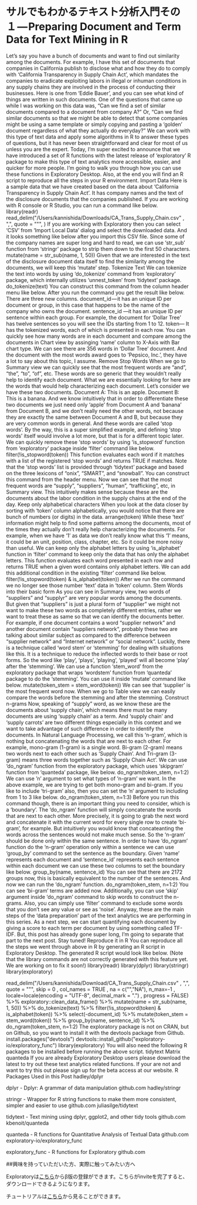 
# サルでもわかるテキスト分析入門その１ — Preparing Document and Term Data for Text Mining in R


Let’s say you have a bunch of documents and want to find out similarity among the documents.
For example, I have this set of documents that companies in California publish to disclose what and how they do to comply with ‘California Transparency in Supply Chain Act’, which mandates the companies to eradicate exploiting labors in illegal or inhuman conditions in any supply chains they are involved in the process of conducting their businesses. Here is one from ‘Eddie Bauer’, and you can see what kind of things are written in such documents.
One of the questions that came up while I was working on this data was, “Can we find a set of similar documents compared to a document from company A?” Or, “Can we find similar documents so that we might be able to detect that some companies might be using a same template or simply copying and pasting a ‘golden’ document regardless of what they actually do everyday?”
We can work with this type of text data and apply some algorithms in R to answer these types of questions, but it has never been straightforward and clear for most of us unless you are the expert.
Today, I’m super excited to announce that we have introduced a set of R functions with the latest release of ‘exploratory’ R package to make this type of text analytics more accessible, easier, and quicker for more people.
I’m going to walk you through how you can use these functions in Exploratory Desktop. Also, at the end you will find an R script to reproduce all the steps in your R environment.
Import Data
Here is a sample data that we have created based on the data about ‘California Transparency in Supply Chain Act’. It has company names and the text of the disclosure documents that the companies published.
If you are working with R console or R Studio, you can run a command like below.
library(readr)
read_delim("/Users/kannishida/Downloads/CA_Trans_Supply_Chain.csv" , ",", quote = "\"", )
If you are working with Exploratory then you can select ‘CSV’ from ‘Import Local Data’ dialog and select the downloaded data.
And it looks something like below after you import this CSV file.
Since some of the company names are super long and hard to read, we can use ‘str_sub’ function from ‘stringr’ package to strip them down to the first 50 characters.
mutate(name = str_sub(name, 1, 50))
Given that we are interested in the text of the disclosure document data itself to find the similarity among the documents, we will keep this ‘mutate’ step.
Tokenize Text
We can tokenize the text into words by using ‘do_tokenize’ command from ‘exploratory’ package, which internally utilizes ‘unnest_token’ from ‘tidytext’ package.
do_tokenize(text)
You can construct this command from the column header menu like below.
After you run the command you get the result like below.
There are three new columns.
document_id — it has an unique ID per document or group, in this case that happens to be the name of the company who owns the document.
sentence_id —it has an unique ID per sentence within each group. For example, the document for ‘Dollar Tree’ has twelve sentences so you will see the IDs starting from 1 to 12.
token— It has the tokenized words, each of which is presented in each row.
You can quickly see how many words are in each document and compare among the documents in Chart view by assinging ‘name’ column to X-Axis with Bar chart type.
We can see there are 356 words in ‘Dollar Tree’ document. And the document with the most words award goes to ‘Pepsico, Inc.’, they have a lot to say about this topic, I assume.
Remove Stop Words
When we go to Summary view we can quickly see that the most frequent words are “and”, “the”, “to”, “of”, etc.
These words are so generic that they wouldn’t really help to identify each document. What we are essentially looking for here are the words that would help characterizing each document.
Let’s consider we have these two documents.
Document A:
This is an apple.
Document B:
This is a banana.
And we know intuitively that in order to differentiate these two documents we just need only ‘apple’ from Document A and ‘banana’ from Document B, and we don’t really need the other words, not because they are exactly the same between Document A and B, but because they are very common words in general. And these words are called ‘stop words’.
By the way, this is a super simplified example, and defining ‘stop words’ itself would involve a lot more, but that is for a different topic later.
We can quickly remove these ‘stop words’ by using ‘is_stopword’ function from ‘exploratory’ package inside ‘filter’ command like below.
filter(!is_stopword(token))
This function evaluates each word if it matches with a list of the registered ‘stop words’ and returns TRUE if matches. Note that the ‘stop words’ list is provided through ‘tidytext’ package and based on the three lexicons of “onix”, “SMART”, and “snowball”.
You can construct this command from the header menu.
Now we can see that the most frequent words are “supply”, “suppliers”, “human”, “trafficking”, etc, in Summary view. This intuitively makes sense because these are the documents about the labor condition in the supply chains at the end of the day.
Keep only alphabetical characters
When you look at the data closer by sorting with ‘token’ column alphabetically, you would notice that there are bunch of numbers (or digits) in the data.
arrange(token)
While these ‘text’ information might help to find some patterns among the documents, most of the times they actually don’t really help characterizing the documents. For example, when we have ‘1’ as data we don’t really know what this ‘1’ means, it could be an unit, position, class, chapter, etc. So it could be more noisy than useful.
We can keep only the alphabet letters by using ‘is_alphabet’ function in ‘filter’ command to keep only the data that has only the alphabet letters. This function evaluates each word presented in each row and returns TRUE when a given word contains only alphabet letters. We can add this additional condition in the existing ‘filter’ command like below.
filter(!is_stopword(token) & is_alphabet(token))
After we run the command we no longer see those number ‘text’ data in ‘token’ column.
Stem Words into their basic form
As you can see in Summary view, two words of “suppliers” and “supplyr” are very popular words among the documents.
But given that “suppliers” is just a plural form of “supplier” we might not want to make these two words as completely different entries, rather we want to treat these as same so that we can identify the documents better.
For example, if one document contains a word “supplier network” and another document contain “suppliers network“, probably these two are talking about similar subject as compared to the difference between “supplier network“ and “Internet network” or “social network”.
Luckily, there is a technique called ‘word stem’ or ‘stemming’ for dealing with situations like this. It is a technique to reduce the inflected words to their base or root forms. So the word like ‘play’, ‘plays’, ‘playing’, ‘played’ will all become ‘play’ after the ‘stemming’.
We can use a function ‘stem_word’ from the exploratory package that wraps ‘wordstem’ function from ‘quanteda’ package to do the ‘stemming’. You can use it inside ‘mutate’ command like below.
mutate(token_stem = stem_word(token))
We can see that ‘supplier’ is the most frequent word now.
When we go to Table view we can easily compare the words before the stemming and after the stemming.
Construct n-grams
Now, speaking of “supply” word, as we know these are the documents about ‘supply chain’, which means there must be many documents are using ‘supply chain’ as a term. And ‘supply chain’ and ‘supply carrots’ are two different things especially in this context and we want to take advantage of such difference in order to identify the documents.
In Natural Language Processing, we call this ‘n-gram’, which is nothing but concatenating the words that are next to each other. For example, mono-gram (1-gram) is a single word. Bi-gram (2-gram) means two words next to each other such as ‘Supply Chain’. And Tri-gram (3-gram) means three words together such as ‘Supply Chain Act’.
We can use ‘do_ngram’ function from the exploratory package, which uses ‘skipgram’ function from ‘quanteda’ package, like below.
do_ngram(token_stem, n=1:2)
We can use ’n’ argument to set what types of ‘n-gram’ we want. In the above example, we are trying to get both mono-gram and bi-gram. If you like to include ‘tri-gram’ also, then you can set the ’n’ argument to including from 1 to 3 like below.
do_ngram(token_stem, n=1:3)
Before you run this command though, there is an important thing you need to consider, which is a ‘boundary’. The ‘do_ngram’ function will simply concatenate the words that are next to each other. More precisely, it is going to grab the next word and concatenate it with the current word for every single row to create ‘bi-gram’, for example. But intuitively you would know that concateanting the words across the sentences would not make much sense. So the ‘n-gram’ should be done only within the same sentence.
In order to have ‘do_ngram’ function do the ‘n-gram’ operation only within a sentence we can use ‘group_by’ command to set the sentence as the boundary. Given ‘name’ represents each document and ‘sentence_id’ represents each sentence within each document we can use these two columns to set the boundary like below.
group_by(name, sentence_id)
You can see that there are 2172 groups now, this is basically equivalent to the number of the sentences.
And now we can run the ‘do_ngram’ function.
do_ngram(token_stem, n=1:2)
You can see ‘bi-gram’ terms are added now.
Additionally, you can use ‘skip’ argument inside ‘do_ngram’ command to skip words to construct the n-grams. Also, you can simply use ‘filter’ command to exclude some words that you don’t see any value or see as ‘noise’.
Anyway, these are the main steps of the ‘data preparation’ part of the text analytics we are performing in this series. As a next step, we can start quantifying each document by giving a score to each term per document by using something called TF-IDF. But, this post has already gone super long, I’m going to separate that part to the next post. Stay tuned!
Reproduce it in R
You can reproduce all the steps we went through above in R by generating an R script in Exploratory Desktop.
The generated R script would look like below. (Note that the library commands are not correctly generated with this feature yet. We are working on to fix it soon!)
library(readr)
library(dplyr)
library(stringr)
library(exploratory)

read_delim("/Users/kannishida/Download/CA_Trans_Supply_Chain.csv" , ",", quote = "\"", skip = 0 , col_names = TRUE , na = c("","NA"), n_max=-1 , locale=locale(encoding = "UTF-8", decimal_mark = ".") , progress = FALSE) %>%
  exploratory::clean_data_frame() %>%
  mutate(name = str_sub(name, 1, 50)) %>%
  do_tokenize(text) %>%
  filter(!is_stopword(token) & is_alphabet(token)) %>%
  select(-document_id) %>%
  mutate(token_stem = stem_word(token)) %>%
  group_by(name, sentence_id) %>%
  do_ngram(token_stem, n=1:2)
The exploratory package is not on CRAN, but on Github, so you want to install it with the devtools package from Github.
install.packages("devtools")
devtools::install_github("exploratory-io/exploratory_func")
library(exploratory)
You will also need the following R packages to be installed before running the above script.
tidytext
Matrix
quanteda
If you are already Exploratory Desktop users please download the latest to try out these text analytics related functions. If your are not and want to try this out please sign up for the beta access at our website.
R Packages Used in this Post
hadley/dplyr

dplyr - Dplyr: A grammar of data manipulation
github.com
hadley/stringr

stringr - Wrapper for R string functions to make them more consistent, simpler and easier to use
github.com
juliasilge/tidytext

tidytext - Text mining using dplyr, ggplot2, and other tidy tools
github.com
kbenoit/quanteda

quanteda - R functions for Quantitative Analysis of Textual Data
github.com
exploratory-io/exploratory_func

exploratory_func - R functions for Exploratory
github.com




##興味を持っていただいた方、実際に触ってみたい方へ

Exploratoryは[こちら](https://exploratory.io/
)からβ版の登録ができます。こちらがinviteを完了すると、ダウンロードできるようになります。

チュートリアルは[こちら](http://docs.exploratory.io/tutorials/intro.html
)から見ることができます。


